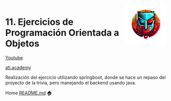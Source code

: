[//]: # (Andrés Segura - Andr7st | github https://github.com/Andr7st)

<img src="../../project-resources/logo.png" align="right" />

# 11. Ejercicios de Programación Orientada a Objetos


[Youtube](https://www.youtube.com/watch?v=aOo9SF4fSVo)

[atl.academy](https://atl.academy/bootcamp/java/ejercicios-de-programacion-orientada-a-objetos/)

Realización del ejercicio utilizando springboot, donde se hace un repaso del proyecto de la trivia, 
pero manejando el backend usando java.


Home [README.md](../../README.md) 🏠

[//]: # (Andrés Segura - Andr7st | github https://github.com/Andr7st)
